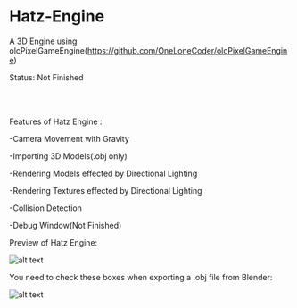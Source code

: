 # Hatz-Engine
A 3D Engine using olcPixelGameEngine(https://github.com/OneLoneCoder/olcPixelGameEngine)

Status: Not Finished
 
 
 <br /><br />
 
Features of Hatz Engine :

-Camera Movement with Gravity

-Importing 3D Models(.obj only)

-Rendering Models effected by Directional Lighting

-Rendering Textures effected by Directional Lighting

-Collision Detection

-Debug Window(Not Finished)



Preview of Hatz Engine:

![alt text](https://i.imgur.com/a9qsuYB.png)



You need to check these boxes when exporting a .obj file from Blender: 

![alt text](https://i.imgur.com/agKhaWb.png)

